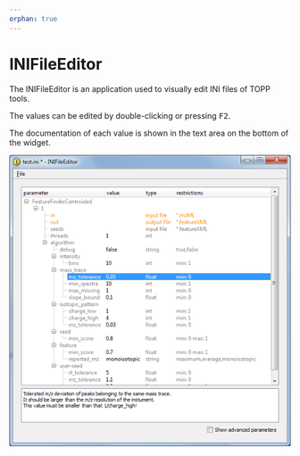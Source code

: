 ```yaml
---
orphan: true
---
```

INIFileEditor
============

The INIFileEditor is an application used to visually edit INI files of TOPP tools.

The values can be edited by double-clicking or pressing <kbd>F2</kbd>.

The documentation of each value is shown in the text area on the bottom of the widget.

![INIFileEditor](../../images/topp/INIFileEditor.png)
